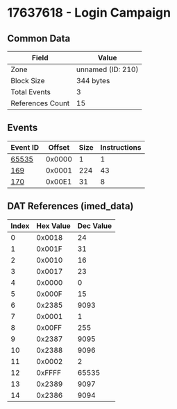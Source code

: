 # 17637618 - Login Campaign

## Common Data

| Field            | Value             |
|------------------|-------------------|
| Zone             | unnamed (ID: 210) |
| Block Size       | 344 bytes         |
| Total Events     | 3                 |
| References Count | 15                |

## Events

| Event ID            | Offset   |   Size |   Instructions |
|---------------------|----------|--------|----------------|
| [65535](./65535.md) | 0x0000   |      1 |              1 |
| [169](./169.md)     | 0x0001   |    224 |             43 |
| [170](./170.md)     | 0x00E1   |     31 |              8 |

## DAT References (imed_data)

|   Index | Hex Value   |   Dec Value |
|---------|-------------|-------------|
|       0 | 0x0018      |          24 |
|       1 | 0x001F      |          31 |
|       2 | 0x0010      |          16 |
|       3 | 0x0017      |          23 |
|       4 | 0x0000      |           0 |
|       5 | 0x000F      |          15 |
|       6 | 0x2385      |        9093 |
|       7 | 0x0001      |           1 |
|       8 | 0x00FF      |         255 |
|       9 | 0x2387      |        9095 |
|      10 | 0x2388      |        9096 |
|      11 | 0x0002      |           2 |
|      12 | 0xFFFF      |       65535 |
|      13 | 0x2389      |        9097 |
|      14 | 0x2386      |        9094 |
